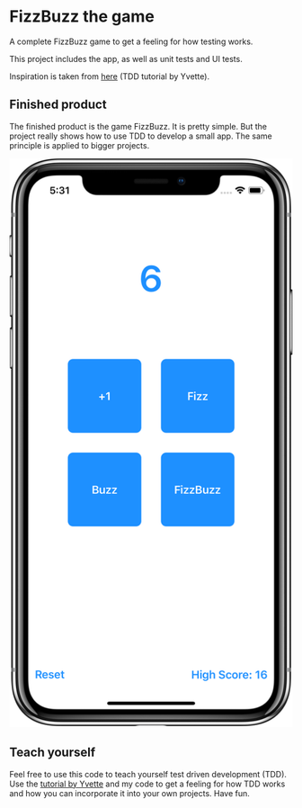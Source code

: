 #  FizzBuzz the game

A complete FizzBuzz game to get a feeling for how testing works.

This project includes the app, as well as unit tests and UI tests.

Inspiration is taken from [here](https://medium.com/@ynzc/getting-started-with-tdd-in-swift-2fab3e07204b) (TDD tutorial by Yvette).

## Finished product

The finished product is the game FizzBuzz. It is pretty simple. But the project really shows how to use TDD to develop a small app. The same principle is applied to bigger projects.

![FizzBuzz the game](fbScreenshot.png)

## Teach yourself

Feel free to use this code to teach yourself test driven development (TDD). Use the [tutorial by Yvette](https://medium.com/@ynzc/getting-started-with-tdd-in-swift-2fab3e07204b) and my code to get a feeling for how TDD works and how you can incorporate it into your own projects.
Have fun.
